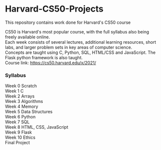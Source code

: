 # Harvard-CS50-Projects
This repository contains work done for Harvard's CS50 course

CS50 is Harvard's most popular course, with the full syllabus also being freely available online.  
Each week consists of several lectures, additional learning resources, short labs, and larger problem sets in key areas of computer science.   
Concepts are taught using C, Python, SQL, HTML/CSS and JavaScript. The Flask python framework is also taught.   
Course link: https://cs50.harvard.edu/x/2021/

### Syllabus
Week 0 Scratch  
Week 1 C  
Week 2 Arrays  
Week 3 Algorithms  
Week 4 Memory  
Week 5 Data Structures  
Week 6 Python  
Week 7 SQL  
Week 8 HTML, CSS, JavaScript  
Week 9 Flask  
Week 10 Ethics  
Final Project
